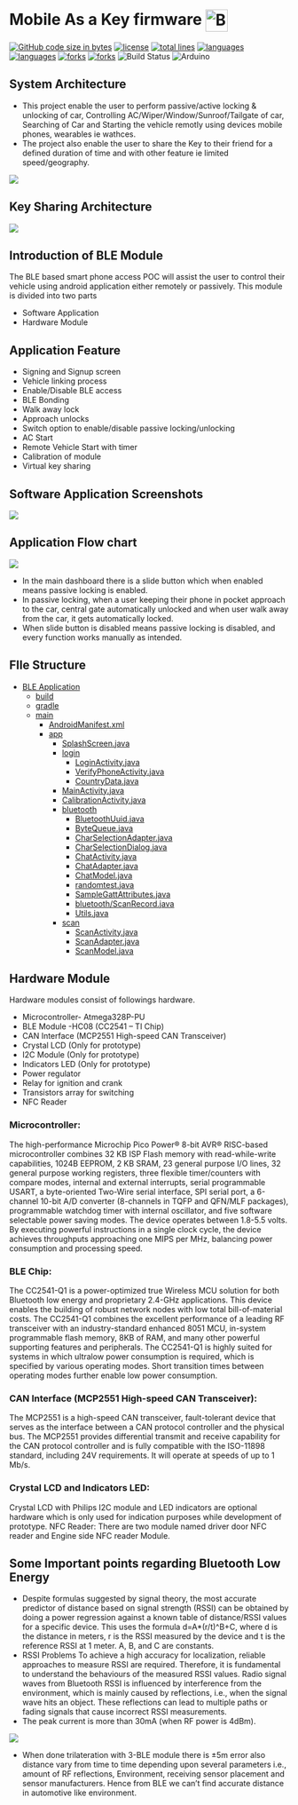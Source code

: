 # Mobile As a Key firmware <img align="center" src="https://emoji-uc.akamaized.net/orig/fc/bd01dcfc40ce4d3460efa89593adee.png" length="40" width="40" title="BLE icon">

[![GitHub code size in bytes](https://img.shields.io/github/languages/code-size/princekanhaiya/BLE_POC_Arduino)](https://github.com/princekanhaiya) [![license](https://img.shields.io/badge/license-MIT-green)](https://github.com/princekanhaiya) [![total lines](https://img.shields.io/tokei/lines/github/princekanhaiya/BLE_POC_Arduino)](https://github.com/princekanhaiya) [![languages](https://img.shields.io/badge/language-java-blue)](https://github.com/princekanhaiya) [![languages](https://img.shields.io/github/languages/count/princekanhaiya/BLE_POC_Arduino)](https://github.com/princekanhaiya) [![forks](https://img.shields.io/github/forks/princekanhaiya/BLE_APP?style=social)](https://github.com/princekanhaiya) [![forks](https://img.shields.io/badge/linkedin-Prince%20Kanhaiya-blue)](https://in.linkedin.com/in/prince-kanhaiya)
![Build Status](https://travis-ci.org/joemccann/dillinger.svg?branch=master)
![Arduino](https://img.shields.io/badge/-Arduino-00979D?style=flat&logo=Arduino&logoColor=white)

## System Architecture
- This project enable the user to perform passive/active locking & unlocking of car, Controlling AC/Wiper/Window/Sunroof/Tailgate of car, Searching of Car and Starting the vehicle remotly using devices mobile phones, wearables ie wathces.
- The project also enable the user to share the Key to their friend for a defined duration of time and with other feature ie limited speed/geography.

<img align="center" src="https://embed.creately.com/AjpIv1ZJNKm?type=svg">

## Key Sharing Architecture
<img align="center" src="https://embed.creately.com/O9LxKUN1HTF?type=svg">

## Introduction of BLE Module ##
The BLE based smart phone access POC will assist the user to control their vehicle using android application either remotely or passively. This module is divided into two parts
- Software Application
- Hardware Module

## Application Feature
-	Signing and Signup screen
-	Vehicle linking process
-	Enable/Disable BLE access
-	BLE Bonding
-	Walk away lock 
-	Approach unlocks
-	Switch option to enable/disable passive locking/unlocking
-	AC Start
-	Remote Vehicle Start with timer
-	Calibration of module
-  Virtual key sharing

## Software Application Screenshots ##
<img align="center" src="https://s3.amazonaws.com/user-media.venngage.com/16363423-fdc4eefaa6c1d366adfcbe1ce94c029c.png">

## Application Flow chart ##
<img align="center" src="https://embed.creately.com/kfTYcyO6vhZ?type=svg">

- In the main dashboard there is a slide button which when enabled means passive locking is enabled.
- In passive locking, when a user keeping their phone in pocket approach to the car, central gate automatically unlocked and when user walk away from the car, it gets automatically locked.
- When slide button is disabled means passive locking is disabled, and every function works manually as intended.

## FIle Structure
* [BLE Application]()
    * [build](/build)
    * [gradle](/gradle)
    * [main](/app/src/main)
        * [AndroidManifest.xml](/app/src/main/AndroidManifest.xml)
        * [app](/app/src/main/java/com/mnm/ble_app)
            * [SplashScreen.java](/app/src/main/java/com/mnm/ble_app/SplashScreen.java) 
            * [login](/app/src/main/java/com/mnm/ble_app/login)
                * [LoginActivity.java](/app/src/main/java/com/mnm/ble_app/login/LoginActivity.java)
                * [VerifyPhoneActivity.java](/app/src/main/java/com/mnm/ble_app/login/VerifyPhoneActivity.java)
                * [CountryData.java](/app/src/main/java/com/mnm/ble_app/login/CountryData.java)
            * [MainActivity.java](/app/src/main/java/com/mnm/ble_app/MainActivity.java)
            * [CalibrationActivity.java](/app/src/main/java/com/mnm/ble_app/CalibrationActivity.java)
            * [bluetooth](/app/src/main/java/com/mnm/ble_app/bluetooth)
                * [BluetoothUuid.java](/app/src/main/java/com/mnm/ble_app/bluetooth/BluetoothUuid.java)
                * [ByteQueue.java](/app/src/main/java/com/mnm/ble_app/bluetooth/ByteQueue.java)
                * [CharSelectionAdapter.java](/app/src/main/java/com/mnm/ble_app/bluetooth/CharSelectionAdapter.java)
                * [CharSelectionDialog.java](/app/src/main/java/com/mnm/ble_app/bluetooth/CharSelectionDialog.java)
                * [ChatActivity.java](/app/src/main/java/com/mnm/ble_app/bluetooth/ChatActivity.java)
                * [ChatAdapter.java](/app/src/main/java/com/mnm/ble_app/bluetooth/ChatAdapter.java)
                * [ChatModel.java](/app/src/main/java/com/mnm/ble_app/bluetooth/ChatModel.java)
                * [randomtest.java](/app/src/main/java/com/mnm/ble_app/bluetooth/randomtest.java)
                * [SampleGattAttributes.java](/app/src/main/java/com/mnm/ble_app/bluetooth/SampleGattAttributes.java)
                * [bluetooth/ScanRecord.java](/app/src/main/java/com/mnm/ble_app/bluetooth/ScanRecord.java)
                * [Utils.java](/app/src/main/java/com/mnm/ble_app/bluetooth/Utils.java)
            * [scan](/app/src/main/java/com/mnm/ble_app/scan/)
                * [ScanActivity.java](/app/src/main/java/com/mnm/ble_app/scan/ScanActivity.java)
                * [ScanAdapter.java](/app/src/main/java/com/mnm/ble_app/scan/ScanAdapter.java)
                * [ScanModel.java](/app/src/main/java/com/mnm/ble_app/scan/ScanModel.java)

## Hardware Module ##
Hardware modules consist of followings hardware.
- Microcontroller- Atmega328P-PU
- BLE Module -HC08 (CC2541 – TI Chip)
- CAN Interface (MCP2551 High-speed CAN Transceiver)
- Crystal LCD (Only for prototype)
- I2C Module (Only for prototype)
- Indicators LED (Only for prototype)
- Power regulator
- Relay for ignition and crank
- Transistors array for switching
- NFC Reader

### Microcontroller:
The high-performance Microchip Pico Power® 8-bit AVR® RISC-based microcontroller combines 32 KB ISP Flash memory with read-while-write capabilities, 1024B EEPROM, 2 KB SRAM, 23 general purpose I/O lines, 32 general purpose working registers, three flexible timer/counters with compare modes, internal and external interrupts, serial programmable USART, a byte-oriented Two-Wire serial interface, SPI serial port, a 6-channel 10-bit A/D converter (8-channels in TQFP and QFN/MLF packages), programmable watchdog timer with internal oscillator, and five software selectable power saving modes. The device operates between 1.8-5.5 volts.
By executing powerful instructions in a single clock cycle, the device achieves throughputs approaching one MIPS per MHz, balancing power consumption and processing speed.

### BLE Chip:
The CC2541-Q1 is a power-optimized true Wireless MCU solution for both Bluetooth low energy and proprietary 2.4-GHz applications. This device enables the building of robust network nodes with low total bill-of-material costs. The CC2541-Q1 combines the excellent performance of a leading RF transceiver with an industry-standard enhanced 8051 MCU, in-system programmable flash memory, 8KB of RAM, and many other powerful supporting features and peripherals. The CC2541-Q1 is highly suited for systems in which ultralow power consumption is required, which is specified by various operating modes. Short transition times between operating modes further enable low power consumption.

### CAN Interface (MCP2551 High-speed CAN Transceiver):
The MCP2551 is a high-speed CAN transceiver, fault-tolerant device that serves as the interface between a CAN protocol controller and the physical bus. The MCP2551 provides differential transmit and receive capability for the CAN protocol controller and is fully compatible with the ISO-11898 standard, including 24V requirements. It will operate at speeds of up to 1 Mb/s.

### Crystal LCD and Indicators LED:
Crystal LCD with Philips I2C module and LED indicators are optional hardware which is only used for indication purposes while development of prototype.
NFC Reader:
There are two module named driver door NFC reader and Engine side NFC reader Module.


## Some Important points regarding Bluetooth Low Energy ##
- Despite formulas suggested by signal theory, the most accurate predictor of distance based on signal strength (RSSI) can be obtained by doing a power regression against a known table of distance/RSSI values for a specific device. This uses the formula d=A*(r/t)^B+C, where d is the distance in meters, r is the RSSI measured by the device and t is the reference RSSI at 1 meter. A, B, and C are constants.
- RSSI Problems To achieve a high accuracy for localization, reliable approaches to measure RSSI are required. Therefore, it is fundamental to understand the behaviours of the measured RSSI values. Radio signal waves from Bluetooth RSSI is influenced by interference from the environment, which is mainly caused by reflections, i.e., when the signal wave hits an object. These reflections can lead to multiple paths or fading signals that cause incorrect RSSI measurements.
- The peak current is more than 30mA (when RF power is 4dBm).

<img align="center" src="https://embed.creately.com/iHhjzBistAi?type=svg">

- When done trilateration with 3-BLE module there is ±5m error also distance vary from time to time depending upon several parameters i.e., amount of RF reflections, Environment, receiving sensor placement and sensor manufacturers. Hence from BLE we can’t find accurate distance in automotive like environment.


